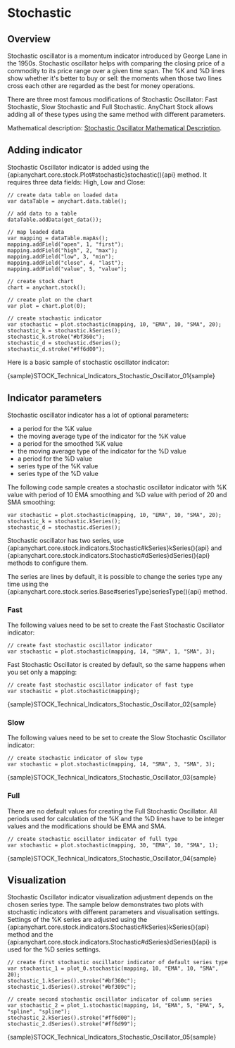 # Stochastic

## Overview

Stochastic oscillator is a momentum indicator introduced by George Lane in the 1950s. Stochastic oscillator helps with comparing the closing price of a commodity to its price range over a given time span. The %K and %D lines  show whether it's better to buy or sell: the moments when those two lines cross each other are regarded as the best for money operations.

There are three most famous modifications of Stochastic Oscillator: Fast Stochastic, Slow Stochastic and Full Stochastic. AnyChart Stock allows adding all of these types using the same method with different parameters.

Mathematical description: [Stochastic Oscillator Mathematical Description](Mathematical_Description#stochastic_oscillator).

## Adding indicator

Stochastic Oscillator indicator is added using the {api:anychart.core.stock.Plot#stochastic}stochastic(){api} method. It requires three data fields: High, Low and Close:

```
// create data table on loaded data
var dataTable = anychart.data.table();

// add data to a table
dataTable.addData(get_data());

// map loaded data
var mapping = dataTable.mapAs();
mapping.addField("open", 1, "first");
mapping.addField("high", 2, "max");
mapping.addField("low", 3, "min");
mapping.addField("close", 4, "last");
mapping.addField("value", 5, "value");

// create stock chart
chart = anychart.stock();

// create plot on the chart
var plot = chart.plot(0);

// create stochastic indicator
var stochastic = plot.stochastic(mapping, 10, "EMA", 10, "SMA", 20);
stochastic_k = stochastic.kSeries();
stochastic_k.stroke("#bf360c");
stochastic_d = stochastic.dSeries();
stochastic_d.stroke("#ff6d00");
```

Here is a basic sample of stochastic oscillator indicator:

{sample}STOCK\_Technical\_Indicators\_Stochastic\_Oscillator\_01{sample}

## Indicator parameters

Stochastic oscillator indicator has a lot of optional parameters:  

- a period for the %K value
- the moving average type of the indicator for the %K value
- a period for the smoothed %K value
- the moving average type of the indicator for the %D value
- a period for the %D value
- series type of the %K value
- series type of the %D value

The following code sample creates a stochastic oscillator indicator with %K value with period of 10 EMA smoothing and %D value with period of 20 and SMA smoothing:

```
var stochastic = plot.stochastic(mapping, 10, "EMA", 10, "SMA", 20);
stochastic_k = stochastic.kSeries();
stochastic_d = stochastic.dSeries();
```

Stochastic oscillator has two series, use {api:anychart.core.stock.indicators.Stochastic#kSeries}kSeries(){api} and {api:anychart.core.stock.indicators.Stochastic#dSeries}dSeries(){api} methods to configure them.

The series are lines by default, it is possible to change the series type any time using the {api:anychart.core.stock.series.Base#seriesType}seriesType(){api} method.

### Fast

The following values need to be set to create the Fast Stochastic Oscillator indicator:

```
// create fast stochastic oscillator indicator 
var stochastic = plot.stochastic(mapping, 14, "SMA", 1, "SMA", 3);
```

Fast Stochastic Oscillator is created by default, so the same happens when you set only a mapping:

```
// create fast stochastic oscillator indicator of fast type
var stochastic = plot.stochastic(mapping);
```

{sample}STOCK\_Technical\_Indicators\_Stochastic\_Oscillator\_02{sample}

### Slow

The following values need to be set to create the Slow Stochastic Oscillator indicator:

```
// create stochastic indicator of slow type
var stochastic = plot.stochastic(mapping, 14, "SMA", 3, "SMA", 3);
```

{sample}STOCK\_Technical\_Indicators\_Stochastic\_Oscillator\_03{sample}

### Full

There are no default values for creating the Full Stochastic Oscillator. All periods used for calculation of the %K and the %D lines have to be integer values and the modifications should be EMA and SMA.

```
// create stochastic oscillator indicator of full type
var stochastic = plot.stochastic(mapping, 30, "EMA", 10, "SMA", 1);
```

{sample}STOCK\_Technical\_Indicators\_Stochastic\_Oscillator\_04{sample}

## Visualization

Stochastic Oscillator indicator visualization adjustment depends on the chosen series type. The sample below demonstrates two plots with stochastic indicators with different parameters and visualisation settings. Settings of the %K series are adjusted using the {api:anychart.core.stock.indicators.Stochastic#kSeries}kSeries(){api} method and the {api:anychart.core.stock.indicators.Stochastic#dSeries}dSeries(){api} is used for the %D series settings.

```
// create first stochastic oscillator indicator of default series type
var stochastic_1 = plot_0.stochastic(mapping, 10, "EMA", 10, "SMA", 20);
stochastic_1.kSeries().stroke("#bf360c");
stochastic_1.dSeries().stroke("#bf309c");

// create second stochastic oscillator indicator of column series
var stochastic_2 = plot_1.stochastic(mapping, 14, "EMA", 5, "EMA", 5, "spline", "spline");
stochastic_2.kSeries().stroke("#ff6d00");
stochastic_2.dSeries().stroke("#ff6d99");
```

{sample}STOCK\_Technical\_Indicators\_Stochastic\_Oscillator\_05{sample}